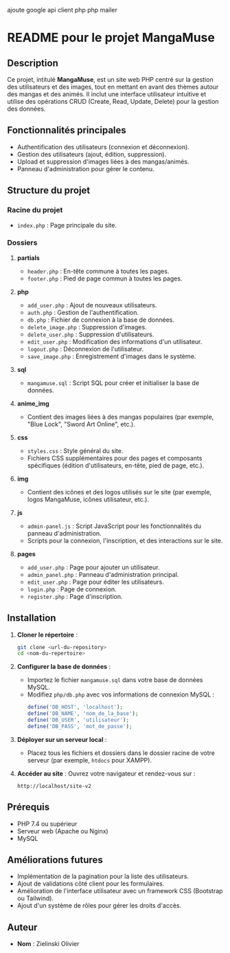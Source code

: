 ajoute google api client php
php mailer

# README pour le projet MangaMuse

## Description
Ce projet, intitulé **MangaMuse**, est un site web PHP centré sur la gestion des utilisateurs et des images, tout en mettant en avant des thèmes autour des mangas et des animés. Il inclut une interface utilisateur intuitive et utilise des opérations CRUD (Create, Read, Update, Delete) pour la gestion des données.

## Fonctionnalités principales
- Authentification des utilisateurs (connexion et déconnexion).
- Gestion des utilisateurs (ajout, édition, suppression).
- Upload et suppression d'images liées à des mangas/animés.
- Panneau d'administration pour gérer le contenu.

## Structure du projet

### Racine du projet
- `index.php` : Page principale du site.

### Dossiers
1. **partials**
   - `header.php` : En-tête commune à toutes les pages.
   - `footer.php` : Pied de page commun à toutes les pages.

2. **php**
   - `add_user.php` : Ajout de nouveaux utilisateurs.
   - `auth.php` : Gestion de l'authentification.
   - `db.php` : Fichier de connexion à la base de données.
   - `delete_image.php` : Suppression d'images.
   - `delete_user.php` : Suppression d'utilisateurs.
   - `edit_user.php` : Modification des informations d'un utilisateur.
   - `logout.php` : Déconnexion de l'utilisateur.
   - `save_image.php` : Enregistrement d'images dans le système.

3. **sql**
   - `mangamuse.sql` : Script SQL pour créer et initialiser la base de données.

4. **anime_img**
   - Contient des images liées à des mangas populaires (par exemple, "Blue Lock", "Sword Art Online", etc.).

5. **css**
   - `styles.css` : Style général du site.
   - Fichiers CSS supplémentaires pour des pages et composants spécifiques (édition d'utilisateurs, en-tête, pied de page, etc.).

6. **img**
   - Contient des icônes et des logos utilisés sur le site (par exemple, logos MangaMuse, icônes utilisateur, etc.).

7. **js**
   - `admin-panel.js` : Script JavaScript pour les fonctionnalités du panneau d'administration.
   - Scripts pour la connexion, l'inscription, et des interactions sur le site.

8. **pages**
   - `add_user.php` : Page pour ajouter un utilisateur.
   - `admin_panel.php` : Panneau d'administration principal.
   - `edit_user.php` : Page pour éditer les utilisateurs.
   - `login.php` : Page de connexion.
   - `register.php` : Page d'inscription.

## Installation

1. **Cloner le répertoire** :
   ```bash
   git clone <url-du-repository>
   cd <nom-du-repertoire>
   ```

2. **Configurer la base de données** :
   - Importez le fichier `mangamuse.sql` dans votre base de données MySQL.
   - Modifiez `php/db.php` avec vos informations de connexion MySQL :
     ```php
     define('DB_HOST', 'localhost');
     define('DB_NAME', 'nom_de_la_base');
     define('DB_USER', 'utilisateur');
     define('DB_PASS', 'mot_de_passe');
     ```

3. **Déployer sur un serveur local** :
   - Placez tous les fichiers et dossiers dans le dossier racine de votre serveur (par exemple, `htdocs` pour XAMPP).

4. **Accéder au site** :
   Ouvrez votre navigateur et rendez-vous sur :
   ```
   http://localhost/site-v2
   ```

## Prérequis
- PHP 7.4 ou supérieur
- Serveur web (Apache ou Nginx)
- MySQL

## Améliorations futures
- Implémentation de la pagination pour la liste des utilisateurs.
- Ajout de validations côté client pour les formulaires.
- Amélioration de l'interface utilisateur avec un framework CSS (Bootstrap ou Tailwind).
- Ajout d'un système de rôles pour gérer les droits d'accès.

## Auteur
- **Nom** : Zielinski Olivier
